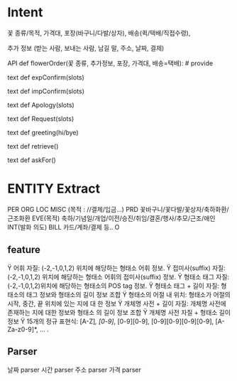 # Intent

꽃 종류/목적, 가격대, 포장(바구니/다발/상자), 배송(퀵/택배/직접수령), 

추가 정보 (받는 사람, 보내는 사람, 남길 말, 주소, 날짜, 결제)

API  def flowerOrder(꽃 종류, 추가정보, 포장, 가격대, 배송=택배): # provide

text def expConfirm(slots)

text def impConfirm(slots)

text def Apology(slots)

text def Request(slots)

text def greeting(hi/bye)

text def retrieve()

text def askFor()


# ENTITY Extract

PER
ORG
LOC
MISC (목적 : //결제/입금...)
PRD 꽃바구니/꽃다발/꽃상자/축하화환/근조화환
EVE(목적) 축하/기념일/개업/이전/승진/취임/결혼/행사/추모/근조/애인
INT(발화 의도)
BILL 카드/계좌/결제 등..
O

## feature

Ÿ 어휘 자질: (-2,-1,0,1,2) 위치에 해당하는 형태소 어휘 정보. 
Ÿ 접미사(suffix) 자질: (-2,-1,0,1,2) 위치에 해당하는 형태소 어휘의 접미사(suffix)
정보. 
Ÿ 형태소 태그 자질: (-2,-1,0,1,2)위치에 해당하는 형태소의 POS tag 정보. 
Ÿ 형태소 태그 + 길이 자질: 형태소의 태그 정보와 형태소의 길이 정보 조합
Ÿ 형태소의 어절 내 위치: 형태소가 어절의 시작, 중간, 끝 위치에 있는 지에 대
한 정보
Ÿ 개체명 사전 + 길이 자질: 개체명 사전에 존재하는 지에 대한 정보와 형태소
의 길이 정보 조합
Ÿ 개체명 사전 자질 + 형태소 길이 정보
Ÿ 15개의 정규 표현식: [A-Z]*, [0-9]*, [0-9][0-9], [0-9][0-9][0-9][0-9], [A-Za-z0-9]*,
… .

## Parser

날짜 parser
시간 parser
주소 parser
가격 parser
